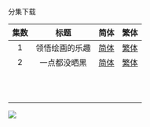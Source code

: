 分集下载

| 集数 |      标题      |                             简体                             |                             繁体                             |
| :--: | :------------: | :----------------------------------------------------------: | :----------------------------------------------------------: |
|  1   | 领悟绘画的乐趣 | [简体](https://raw.githubusercontent.com/SweetSub/SweetSub-source/master/Blue%20Period/%5BSweetSub%5D%20Blue%20Period%20-%2001.chs.ass) | [繁体](https://raw.githubusercontent.com/SweetSub/SweetSub-source/master/Blue%20Period/%5BSweetSub%5D%20Blue%20Period%20-%2001.cht.ass) |
|  2   |  一点都没晒黑  | [简体](https://raw.githubusercontent.com/SweetSub/SweetSub-source/master/Blue%20Period/%5BSweetSub%5D%20Blue%20Period%20-%2002.chs.ass) | [繁体](https://raw.githubusercontent.com/SweetSub/SweetSub-source/master/Blue%20Period/%5BSweetSub%5D%20Blue%20Period%20-%2002.cht.ass) |
|      |                |                                                              |                                                              |
|      |                |                                                              |                                                              |
|      |                |                                                              |                                                              |
|      |                |                                                              |                                                              |
|      |                |                                                              |                                                              |
|      |                |                                                              |                                                              |
|      |                |                                                              |                                                              |
|      |                |                                                              |                                                              |
|      |                |                                                              |                                                              |
|      |                |                                                              |                                                              |
|      |                |                                                              |                                                              |



![](https://i.loli.net/2021/09/25/JFdLneGlca8Ytxz.jpg)
